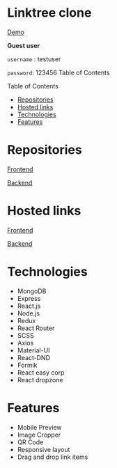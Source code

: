 <h1>
Linktree clone
</h1>

[Demo](https://link-tree-clone.vercel.app)

<strong>Guest user</strong>

`username` : testuser

`password`: 123456
Table of Contents

Table of Contents

-   [Repositories](#repositories)
-   [Hosted links](#hosted-links)
-   [Technologies](#technologies)
-   [Features](#features)

# <a name="repositories"></a> Repositories

[Frontend](https://github.com/mritunjaysaha/link-tree-clone-frontend)

[Backend](https://github.com/mritunjaysaha/link-tree-clone-backend)

# <a name="hosted-links"></a> Hosted links

[Frontend](https://link-tree-clone.vercel.app)

[Backend](https://link-tree-clone-backend.vercel.app)

# <a name="technologies"></a> Technologies

-   MongoDB
-   Express
-   React.js
-   Node.js
-   Redux
-   React Router
-   SCSS
-   Axios
-   Material-UI
-   React-DND
-   Formik
-   React easy corp
-   React dropzone

# <a name="features"></a> Features

-   Mobile Preview
-   Image Cropper
-   QR Code
-   Responsive layout
-   Drag and drop link items
